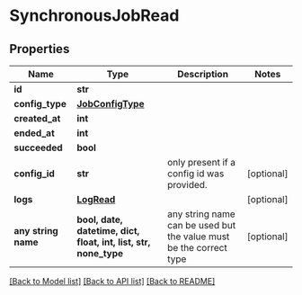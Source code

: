 # SynchronousJobRead


## Properties
Name | Type | Description | Notes
------------ | ------------- | ------------- | -------------
**id** | **str** |  | 
**config_type** | [**JobConfigType**](JobConfigType.md) |  | 
**created_at** | **int** |  | 
**ended_at** | **int** |  | 
**succeeded** | **bool** |  | 
**config_id** | **str** | only present if a config id was provided. | [optional] 
**logs** | [**LogRead**](LogRead.md) |  | [optional] 
**any string name** | **bool, date, datetime, dict, float, int, list, str, none_type** | any string name can be used but the value must be the correct type | [optional]

[[Back to Model list]](../README.md#documentation-for-models) [[Back to API list]](../README.md#documentation-for-api-endpoints) [[Back to README]](../README.md)


